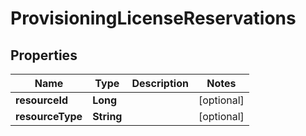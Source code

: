 

# ProvisioningLicenseReservations

## Properties

Name | Type | Description | Notes
------------ | ------------- | ------------- | -------------
**resourceId** | **Long** |  |  [optional]
**resourceType** | **String** |  |  [optional]



